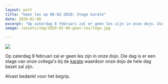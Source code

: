 ```yaml
---
layout: post
title: "Geen les op 08-02-2020: Stage karate"
date: 2020-02-08
excerpt: "Op zaterdag 8 februari zal er geen les zijn in onze dojo. Die dag is er een stage van de karate waardoor onze dojo de hele dag bezet zal zijn."
image: /assets/img/2020-02-08-geen-les/logo.jpg

---
```

<div class="container">
<div class="row">
    <div class="col-md-2">
        <img class="img-fluid mx-auto" src="{{'/assets/img/2020-02-08-geen-les/logo.jgp' | absoluteurl}}">
    </div>
    <div class="col-md-10">
        <p>
           Op zaterdag 8 februari zal er geen les zijn in onze dojo. Die dag is er een stage van onze collega's bij de <a href="http://www.brchalle.eu/karate-do/karatedo.html">karate</a> waardoor onze dojo de hele dag bezet zal zijn.
        </p>
        <p>
            Alvast bedankt voor het begrip.
        </p>
    </div>
    </div>
</div>

